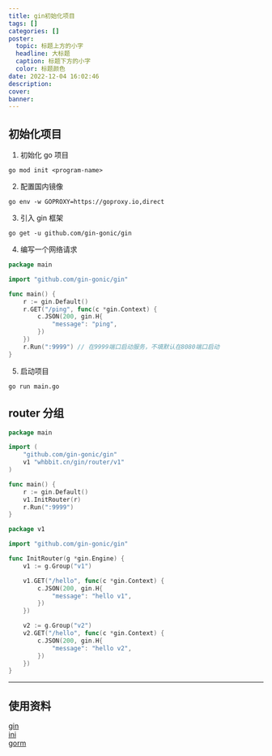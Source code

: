 ```yaml
---
title: gin初始化项目
tags: []
categories: []
poster:
  topic: 标题上方的小字
  headline: 大标题
  caption: 标题下方的小字
  color: 标题颜色
date: 2022-12-04 16:02:46
description:
cover:
banner:
---
```


## 初始化项目

1. 初始化 go 项目

```shell
go mod init <program-name>
```

2. 配置国内镜像

```shell
go env -w GOPROXY=https://goproxy.io,direct
```

3. 引入 gin 框架

```shell
go get -u github.com/gin-gonic/gin
```

4. 编写一个网络请求

```go
package main

import "github.com/gin-gonic/gin"

func main() {
	r := gin.Default()
	r.GET("/ping", func(c *gin.Context) {
		c.JSON(200, gin.H{
			"message": "ping",
		})
	})
	r.Run(":9999") // 在9999端口启动服务，不填默认在8080端口启动
}
```

5. 启动项目

```shell
go run main.go
```

## router 分组

```go main.go
package main

import (
	"github.com/gin-gonic/gin"
	v1 "whbbit.cn/gin/router/v1"
)

func main() {
	r := gin.Default()
	v1.InitRouter(r)
	r.Run(":9999")
}

```

```go router/v1
package v1

import "github.com/gin-gonic/gin"

func InitRouter(g *gin.Engine) {
	v1 := g.Group("v1")

	v1.GET("/hello", func(c *gin.Context) {
		c.JSON(200, gin.H{
			"message": "hello v1",
		})
	})

	v2 := g.Group("v2")
	v2.GET("/hello", func(c *gin.Context) {
		c.JSON(200, gin.H{
			"message": "hello v2",
		})
	})
}
```

---

## 使用资料

[gin](https://gin-gonic.com/zh-cn/docs/quickstart/)  
[ini](https://ini.unknwon.io/docs)  
[gorm](https://gorm.io/index.html)
